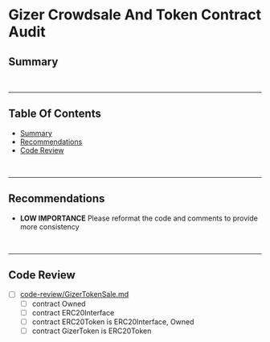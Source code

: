 # Gizer Crowdsale And Token Contract Audit

## Summary

<br />

<hr />

## Table Of Contents

* [Summary](#summary)
* [Recommendations](#recommendations)
* [Code Review](#code-review)

<br />

<hr />

## Recommendations

* **LOW IMPORTANCE** Please reformat the code and comments to provide more consistency

<br />

<hr />

## Code Review

* [ ] [code-review/GizerTokenSale.md](code-review/GizerTokenSale.md)
  * [ ] contract Owned 
  * [ ] contract ERC20Interface 
  * [ ] contract ERC20Token is ERC20Interface, Owned 
  * [ ] contract GizerToken is ERC20Token
